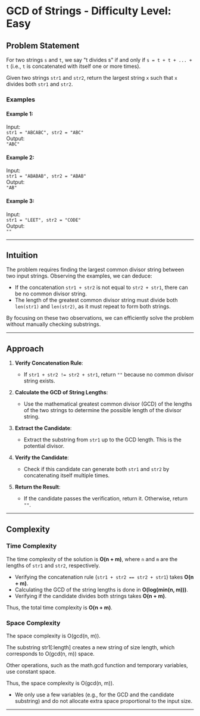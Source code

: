 # GCD of Strings - Difficulty Level: Easy

## Problem Statement

For two strings `s` and `t`, we say "t divides s" if and only if `s = t + t + ... + t` (i.e., `t` is concatenated with itself one or more times).

Given two strings `str1` and `str2`, return the largest string `x` such that `x` divides both `str1` and `str2`.

### Examples

#### Example 1:
Input:  
`str1 = "ABCABC", str2 = "ABC"`  
Output:  
`"ABC"`

#### Example 2:
Input:  
`str1 = "ABABAB", str2 = "ABAB"`  
Output:  
`"AB"`

#### Example 3:
Input:  
`str1 = "LEET", str2 = "CODE"`  
Output:  
`""`

---

## Intuition

The problem requires finding the largest common divisor string between two input strings. Observing the examples, we can deduce:
- If the concatenation `str1 + str2` is not equal to `str2 + str1`, there can be no common divisor string.
- The length of the greatest common divisor string must divide both `len(str1)` and `len(str2)`, as it must repeat to form both strings.

By focusing on these two observations, we can efficiently solve the problem without manually checking substrings.

---

## Approach

1. **Verify Concatenation Rule**:
   - If `str1 + str2 != str2 + str1`, return `""` because no common divisor string exists.

2. **Calculate the GCD of String Lengths**:
   - Use the mathematical greatest common divisor (GCD) of the lengths of the two strings to determine the possible length of the divisor string.

3. **Extract the Candidate**:
   - Extract the substring from `str1` up to the GCD length. This is the potential divisor.

4. **Verify the Candidate**:
   - Check if this candidate can generate both `str1` and `str2` by concatenating itself multiple times.

5. **Return the Result**:
   - If the candidate passes the verification, return it. Otherwise, return `""`.

---

## Complexity

### Time Complexity
The time complexity of the solution is **O(n + m)**, where `n` and `m` are the lengths of `str1` and `str2`, respectively.

- Verifying the concatenation rule (`str1 + str2 == str2 + str1`) takes **O(n + m)**.
- Calculating the GCD of the string lengths is done in **O(log(min(n, m)))**.
- Verifying if the candidate divides both strings takes **O(n + m)**.

Thus, the total time complexity is **O(n + m)**.

### Space Complexity
The space complexity is O(gcd(n, m)).

The substring str1[:length] creates a new string of size length, which corresponds to O(gcd(n, m)) space.

Other operations, such as the math.gcd function and temporary variables, use constant space.

Thus, the space complexity is O(gcd(n, m)).

- We only use a few variables (e.g., for the GCD and the candidate substring) and do not allocate extra space proportional to the input size.

---
